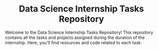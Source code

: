 <h1 align="center">Data Science Internship Tasks Repository</h1>

<p align="left"> Welcome to the Data Science Internship Tasks Repository! This repository contains all the tasks and projects assigned during the duration of the internship. Here, you'll find resources and code related to each task. </p>

